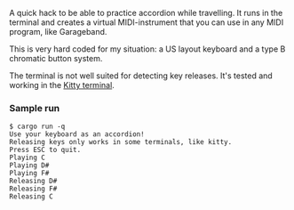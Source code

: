 A quick hack to be able to practice accordion while travelling. It runs in the terminal and creates a virtual MIDI-instrument that you can use in any MIDI program, like Garageband.

This is very hard coded for my situation: a US layout keyboard and a type B chromatic button system.

The terminal is not well suited for detecting key releases. It's tested and working in the [Kitty terminal](https://sw.kovidgoyal.net/kitty/).

### Sample run

```
$ cargo run -q
Use your keyboard as an accordion!
Releasing keys only works in some terminals, like kitty.
Press ESC to quit.
Playing C
Playing D#
Playing F#
Releasing D#
Releasing F#
Releasing C
```
